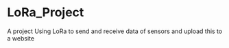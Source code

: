 # LoRa_Project
A project Using LoRa to send and receive data of sensors and upload this to a website
